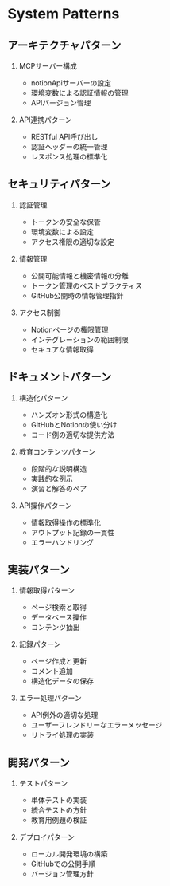 # System Patterns

## アーキテクチャパターン
1. MCPサーバー構成
   - notionApiサーバーの設定
   - 環境変数による認証情報の管理
   - APIバージョン管理

2. API連携パターン
   - RESTful API呼び出し
   - 認証ヘッダーの統一管理
   - レスポンス処理の標準化

## セキュリティパターン
1. 認証管理
   - トークンの安全な保管
   - 環境変数による設定
   - アクセス権限の適切な設定

2. 情報管理
   - 公開可能情報と機密情報の分離
   - トークン管理のベストプラクティス
   - GitHub公開時の情報管理指針

3. アクセス制御
   - Notionページの権限管理
   - インテグレーションの範囲制限
   - セキュアな情報取得

## ドキュメントパターン
1. 構造化パターン
   - ハンズオン形式の構造化
   - GitHubとNotionの使い分け
   - コード例の適切な提供方法

2. 教育コンテンツパターン
   - 段階的な説明構造
   - 実践的な例示
   - 演習と解答のペア

3. API操作パターン
   - 情報取得操作の標準化
   - アウトプット記録の一貫性
   - エラーハンドリング

## 実装パターン
1. 情報取得パターン
   - ページ検索と取得
   - データベース操作
   - コンテンツ抽出

2. 記録パターン
   - ページ作成と更新
   - コメント追加
   - 構造化データの保存

3. エラー処理パターン
   - API例外の適切な処理
   - ユーザーフレンドリーなエラーメッセージ
   - リトライ処理の実装

## 開発パターン
1. テストパターン
   - 単体テストの実装
   - 統合テストの方針
   - 教育用例題の検証

2. デプロイパターン
   - ローカル開発環境の構築
   - GitHubでの公開手順
   - バージョン管理方針
